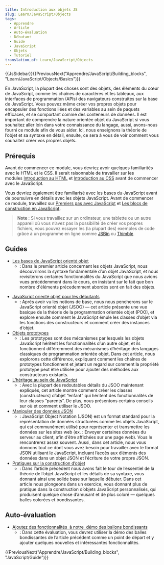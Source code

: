 ```yaml
---
title: Introduction aux objets JS
slug: Learn/JavaScript/Objects
tags:
  - Apprendre
  - Article
  - Auto-évaluation
  - Débutant
  - Guide
  - JavaScript
  - Objets
  - Tutoriel
translation_of: Learn/JavaScript/Objects
---
```

{{JsSidebar}}{{PreviousNext("Apprendre/JavaScript/Building_blocks", "Learn/JavaScript/Objects/Basics")}}

En JavaScript, la plupart des choses sont des objets, des éléments du cœur de JavaScript, comme les chaînes de caractères et les tableaux, aux interfaces de programmation (APIs) des navigateurs construites sur la base de JavaScript. Vous pouvez même créer vos propres objets pour encapsuler des fonctions liées et des variables au sein de paquets efficaces, et se comportant comme des conteneurs de données. Il est important de comprendre la nature orientée objet du JavaScript si vous souhaitez aller loin dans votre connaissance du langage, aussi, avons-nous fourni ce module afin de vous aider. Ici, nous enseignons la théorie de l’objet et sa syntaxe en détail, ensuite, ce sera à vous de voir comment vous souhaitez créer vos propres objets.

## Prérequis

Avant de commencer ce module, vous devriez avoir quelques familiarités avec le HTML et le CSS. Il serait raisonnable de travailler sur les modules [Introduction au HTML](/fr/Apprendre/HTML/Introduction_%C3%A0_HTML) et [Introduction au CSS](/fr/Apprendre/CSS/Introduction_%C3%A0_CSS) avant de commencer avec le JavaScript.

Vous devriez également être familiarisé avec les bases du JavaScript avant de poursuivre en détails avec les objets JavaScript. Avant de commencer ce module, travaillez sur [Premiers pas avec JavaScript](/fr/docs/Learn/JavaScript/First_steps) et [Les blocs de construction en JavaScript](/fr/Apprendre/JavaScript/Building_blocks).

> **Note :** Si vous travaillez sur un ordinateur, une tablette ou un autre appareil où vous n’avez pas la possibilité de créer vos propres fichiers, vous pouvez essayer les (la plupart des) exemples de code grâce à un programme en ligne comme [JSBin](http://jsbin.com/) ou [Thimble](https://thimble.mozilla.org/).

## Guides

- [Les bases de JavaScript orienté objet](/fr/docs/Learn/JavaScript/Objects/Basics)
  - : Dans le premier article concernant les objets JavaScript, nous découvrirons la syntaxe fondamentale d’un objet JavaScript, et nous revisiterons certaines fonctionnalités du JavaScript que nous avions vues précédemment dans le cours, en insistant sur le fait que bon nombre d'éléments précedemment abordés sont en fait des objets.

<!---->

- [JavaScript orienté objet pour les débutants](/fr/docs/Learn/JavaScript/Objects/JS_orient%C3%A9-objet)
  - : Après avoir vu les notions de base, nous nous pencherons sur le JavaScript orienté objet (JSOO) — cet article présente une vue basique de la théorie de la programmation orientée objet (POO), et explore ensuite comment le JavaScript émule les classes d’objet via les fonctions des constructeurs et comment créer des instances d’objet.
- [Objets prototypes](/fr/docs/Learn/JavaScript/Objects/Prototypes_Objet)
  - : Les prototypes sont des mécanismes par lesquels les objets JavaScript héritent les fonctionnalités d’un autre objet, et ils fonctionnent différemment des mécanismes d’héritage des langages classiques de programmation orientée objet. Dans cet article, nous explorons cette différence, expliquant comment les chaînes de prototypes fonctionnent et jetant un regard sur comment la propriété prototype peut être utilisée pour ajouter des méthodes aux constructeurs existants.
- [L’héritage au sein de JavaScript](/fr/docs/Learn/JavaScript/Objects/Heritage)
  - : Avec la plupart des redoutables détails du JSOO maintenant expliqués, cet article montre comment créer les classes (constructeurs) d’objet “enfant” qui héritent des fonctionnalités de leur classes “parents”. De plus, nous présentons certains conseils sur où et comment utiliser le JSOO.
- [Manipuler des données JSON](/fr/docs/Learn/JavaScript/Objects/JSON)
  - : JavaScript Object Notation (JSON) est un format standard pour la représentation de données structurées comme les objets JavaScript, qui est communément utilisé pour représenter et transmettre les données sur les sites web (ex. : Envoyer certaines données du serveur au client, afin d’être affichées sur une page web). Vous le rencontrerez assez souvent. Aussi, dans cet article, nous vous donnons tout ce dont vous avez besoin pour travailler avec le format JSON utilisant le JavaScript, incluant l’accès aux éléments des données dans un objet JSON et l’écriture de votre propre JSON.
- [Pratiques sur la construction d’objet](/fr/docs/Learn/JavaScript/Objects/Object_building_practice)
  - : Dans l’article précédent nous avons fait le tour de l’essentiel de la théorie de l’objet JavaScript et les détails de sa syntaxe, vous donnant ainsi une solide base sur laquelle débuter. Dans cet article nous plongeons dans un exercice, vous donnant plus de pratique dans la construction d’objets JavaScript personnalisés, qui produisent quelque chose d’amusant et de plus coloré — quelques balles colorées et bondissantes.

## Auto-évaluation

- [Ajoutez des fonctionnalités  à notre  démo des ballons bondissants](/fr/docs/Learn/JavaScript/Objects/Adding_bouncing_balls_features)
  - : Dans cette évaluation, vous devrez utiliser la démo des balles bondissantes de l’article précédent comme un point de départ et y ajouter quelques nouvelles et intéressantes fonctionnalités.

{{PreviousNext("Apprendre/JavaScript/Building_blocks", "JavaScript/Guide")}}
